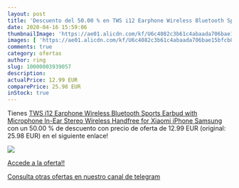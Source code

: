 ```yaml
---
layout: post
title: 'Descuento del 50.00 % en TWS i12 Earphone Wireless Bluetooth Spor'
date: 2020-04-16 15:59:06
thumbnailImage: 'https://ae01.alicdn.com/kf/U6c4082c3b61c4abaada706bae15bfcb8Y/TWS-i12-Earphone-Wireless-Bluetooth-Sports-Earbud-with-Microphone-In-Ear-Stereo-Wireless-Handfree-for-Xiaomi.jpg_350x350._SL200_.jpg'
images: [ 'https://ae01.alicdn.com/kf/U6c4082c3b61c4abaada706bae15bfcb8Y/TWS-i12-Earphone-Wireless-Bluetooth-Sports-Earbud-with-Microphone-In-Ear-Stereo-Wireless-Handfree-for-Xiaomi.jpg_350x350._SL200_.jpg' ]
comments: true
category: ofertas
author: ring
slug: 10000003939057
description:
actualPrice: 12.99 EUR
comparePrice: 25.98 EUR
inStock: true
---
```


Tienes [TWS i12 Earphone Wireless Bluetooth Sports Earbud with Microphone In-Ear Stereo Wireless Handfree for Xiaomi iPhone Samsung](https://www.amazon.com/dp/10000003939057/?tag=redken08-20) con un 50.00 % de descuento con precio de oferta de 12.99 EUR (original: 25.98 EUR) en el siguiente enlace!

[![](https://ae01.alicdn.com/kf/U6c4082c3b61c4abaada706bae15bfcb8Y/TWS-i12-Earphone-Wireless-Bluetooth-Sports-Earbud-with-Microphone-In-Ear-Stereo-Wireless-Handfree-for-Xiaomi.jpg_350x350._SL200_.jpg)](https://www.amazon.com/dp/10000003939057/?tag=redken08-20)

[Accede a la oferta!!](https://www.amazon.com/dp/10000003939057/?tag=redken08-20)

[Consulta otras ofertas en nuestro canal de telegram](https://t.me/s/ofertas25)
